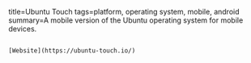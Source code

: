 title=Ubuntu Touch
tags=platform, operating system, mobile, android
summary=A mobile version of the Ubuntu operating system for mobile devices.
~~~~~~

[Website](https://ubuntu-touch.io/)

